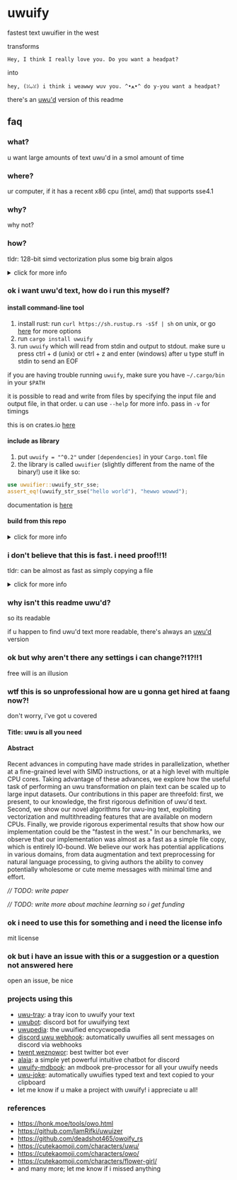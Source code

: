 # uwuify
fastest text uwuifier in the west

transforms
```
Hey, I think I really love you. Do you want a headpat?
```
into
```
hey, (ꈍᴗꈍ) i think i weawwy wuv you. ^•ﻌ•^ do y-you want a headpat?
```

there's an [uwu'd](README_UWU.txt) version of this readme

## faq
### what?
u want large amounts of text uwu'd in a smol amount of time

### where?
ur computer, if it has a recent x86 cpu (intel, amd) that supports sse4.1

### why?
why not?

### how?
tldr: 128-bit simd vectorization plus some big brain algos

<details>
<summary>click for more info</summary>
<p>

after hours of research, i've finally understood the essence of uwu'd text

there are a few transformations:
1. replace some words (`small` -> `smol`, etc.)
2. nya-ify (eg. `naruhodo` -> `nyaruhodo`)
3. replace `l` and `r` with `w`
4. stutter sometimes (`hi` -> `h-hi`)
5. add a text emoji after punctuation (`,`, `.`, or `!`) sometimes

these transformation passes take advantage of sse4.1 vector intrinsics to process 16 bytes at once.
for string searching, i'm using a custom simd implementation of the
[bitap](https://en.wikipedia.org/wiki/Bitap_algorithm) algorithm for matching against multiple strings.
for random number generation, i'm using [XorShift32](https://en.wikipedia.org/wiki/Xorshift). for most
character-level detection within simd registers, its all masking and shifting to simulate basic state
machines in parallel

multithreading is supported, so u can exploit all of ur cpu cores for the noble goal
of uwu-ing massive amounts of text

utf-8 is handled elegantly by simply ignoring non-ascii characters in the input

unfortunately, due to both simd parallelism and multithreading, some words may not be fully uwu'd
if they were lucky enough to cross the boundary of a simd vector or a thread's buffer.
*they won't escape so easily next time*

</p>
</details>

### ok i want uwu'd text, how do i run this myself?
#### install command-line tool
1. install rust: run `curl https://sh.rustup.rs -sSf | sh` on unix,
or go [here](https://www.rust-lang.org/tools/install) for more options
2. run `cargo install uwuify`
3. run `uwuify` which will read from stdin and output to stdout. make sure u
press ctrl + d (unix) or ctrl + z and enter (windows) after u type stuff in stdin to send an EOF

if you are having trouble running `uwuify`, make sure you have `~/.cargo/bin`
in your `$PATH`

it is possible to read and write from files by specifying the input file and
output file, in that order. u can use `--help` for more info. pass in
`-v` for timings

this is on crates.io [here](https://crates.io/crates/uwuify)

#### include as library
1. put `uwuify = "^0.2"` under `[dependencies]` in your `Cargo.toml` file
2. the library is called `uwuifier` (slightly different from the name of the binary!)
use it like so:
```rust
use uwuifier::uwuify_str_sse;
assert_eq!(uwuify_str_sse("hello world"), "hewwo wowwd");
```

documentation is [here](https://docs.rs/uwuify/latest/uwuifier/)

#### build from this repo
<details>
<summary>click for more info</summary>
<p>

1. install rust
2. run `git clone https://github.com/Daniel-Liu-c0deb0t/uwu.git && cd uwu`
3. run `cargo run --release`

##### testing
1. run `cargo test`

##### benchmarking
1. run `mkdir test && cd test`

*warning: large files of 100mb and 1gb, respectively*

2. run `curl -OL http://mattmahoney.net/dc/enwik8.zip && unzip enwik8.zip`
3. run `curl -OL http://mattmahoney.net/dc/enwik9.zip && unzip enwik9.zip`
4. run `cd .. && ./bench.sh`

</p>
</details>

### i don't believe that this is fast. i need proof!!1!
tldr: can be almost as fast as simply copying a file

<details>
<summary>click for more info</summary>
<p>

raw numbers from running `./bench.sh` on a 2019 macbook pro with eight
intel 2.3 ghz i9 cpus and 16 gb of ram are shown below. the dataset
used is the first 100mb and first 1gb of english wikipedia. the same
dataset is used for the [hutter prize](http://prize.hutter1.net/)
for text compression

```
1 thread uwu enwik8
time taken: 178 ms
input size: 100000000 bytes
output size: 115095591 bytes
throughput: 0.55992 gb/s

2 thread uwu enwik8
time taken: 105 ms
input size: 100000000 bytes
output size: 115095591 bytes
throughput: 0.94701 gb/s

4 thread uwu enwik8
time taken: 60 ms
input size: 100000000 bytes
output size: 115095591 bytes
throughput: 1.64883 gb/s

8 thread uwu enwik8
time taken: 47 ms
input size: 100000000 bytes
output size: 115095591 bytes
throughput: 2.12590 gb/s

copy enwik8

real	0m0.035s
user	0m0.001s
sys	0m0.031s

1 thread uwu enwik9
time taken: 2087 ms
input size: 1000000000 bytes
output size: 1149772651 bytes
throughput: 0.47905 gb/s

2 thread uwu enwik9
time taken: 992 ms
input size: 1000000000 bytes
output size: 1149772651 bytes
throughput: 1.00788 gb/s

4 thread uwu enwik9
time taken: 695 ms
input size: 1000000000 bytes
output size: 1149772651 bytes
throughput: 1.43854 gb/s

8 thread uwu enwik9
time taken: 436 ms
input size: 1000000000 bytes
output size: 1149772651 bytes
throughput: 2.29214 gb/s

copy enwik9

real	0m0.387s
user	0m0.001s
sys	0m0.341s
```

*//TODO: compare with other tools*

</p>
</details>

### why isn't this readme uwu'd?
so its readable

if u happen to find uwu'd text more readable, there's always an [uwu'd](README_UWU.txt) version

### ok but why aren't there any settings i can change?!1?!!1
free will is an illusion

### wtf this is so unprofessional how are u gonna get hired at faang now?!
don't worry, i've got u covered

#### Title: uwu is all you need

#### Abstract

Recent advances in computing have made strides in parallelization, whether
at a fine-grained level with SIMD instructions, or at a high level with multiple
CPU cores. Taking advantage of these advances, we explore how the useful
task of performing an uwu transformation on plain text can be scaled up to large
input datasets. Our contributions in this paper are threefold: first, we present,
to our knowledge, the first rigorous definition of uwu'd text. Second, we show
our novel algorithms for uwu-ing text, exploiting vectorization and
multithreading features that are available on modern CPUs. Finally, we provide
rigorous experimental results that show how our implementation could be the
"fastest in the west." In our benchmarks, we observe that our implementation
was almost as a fast as a simple file copy, which is entirely IO-bound.
We believe our work has potential applications in various domains, from data
augmentation and text preprocessing for natural language processing, to
giving authors the ability to convey potentially wholesome or cute meme messages
with minimal time and effort.

*// TODO: write paper*

*// TODO: write more about machine learning so i get funding*

### ok i need to use this for something and i need the license info
mit license

### ok but i have an issue with this or a suggestion or a question not answered here
open an issue, be nice

### projects using this
* [uwu-tray](https://github.com/Olaren15/uwu-tray): a tray icon to uwuify your text
* [uwubot](https://github.com/yaahc/uwubot): discord bot for uwuifying text
* [uwupedia](http://uwupedia.org/): the uwuified encycwopedia
* [discord uwu webhook](https://github.com/bs2kbs2k/discord-uwu-webhook): automatically uwuifies all sent messages on discord via webhooks
* [twent weznowor](https://twitter.com/twent_weznowor): best twitter bot ever
* [alaia](https://github.com/TheRealKizu/Alaia/tree/master): a simple yet powerful intuitive chatbot for discord
* [uwuify-mdbook](https://github.com/alyti/uwuify-mdbook): an mdbook pre-processor for all your uwuify needs
* [uwu-joke](https://github.com/joshualeejunyi/uwu-joke): automatically uwuifies typed text and text copied to your clipboard
* let me know if u make a project with uwuify! i appreciate u all!

### references
* https://honk.moe/tools/owo.html
* https://github.com/IamRifki/uwuizer
* https://github.com/deadshot465/owoify_rs
* https://cutekaomoji.com/characters/uwu/
* https://cutekaomoji.com/characters/owo/
* https://cutekaomoji.com/characters/flower-girl/
* and many more; let me know if i missed anything
